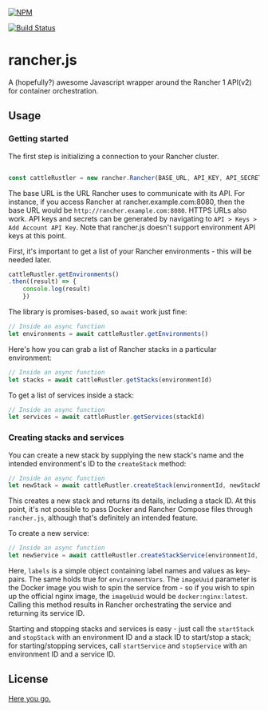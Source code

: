 
[![NPM](https://nodei.co/npm/dua.js.png)](https://npmjs.org/package/rancher.js)

[![Build Status](https://travis-ci.org/rudimk/rancher.js.svg?branch=master)](https://travis-ci.org/rudimk/rancher.js)

# rancher.js
A (hopefully?) awesome Javascript wrapper around the Rancher 1 API(v2) for container orchestration.

## Usage

### Getting started

The first step is initializing a connection to your Rancher cluster. 

```javascript

const cattleRustler = new rancher.Rancher(BASE_URL, API_KEY, API_SECRET)

```

The base URL is the URL Rancher uses to communicate with its API. For instance, if you access Rancher at rancher.example.com:8080, then the base URL would be `http://rancher.example.com:8080`. HTTPS URLs also work. API keys and secrets can be generated by navigating to `API > Keys > Add Account API Key`. Note that rancher.js doesn't support environment API keys at this point.

First, it's important to get a list of your Rancher environments - this will be needed later.

```javascript
cattleRustler.getEnvironments()
.then((result) => {
	console.log(result)
	})
```

The library is promises-based, so `await` work just fine:

```javascript
// Inside an async function
let environments = await cattleRustler.getEnvironments()
```

Here's how you can grab a list of Rancher stacks in a particular environment:

```javascript
// Inside an async function
let stacks = await cattleRustler.getStacks(environmentId)
```

To get a list of services inside a stack:

```javascript
// Inside an async function
let services = await cattleRustler.getServices(stackId)
```

### Creating stacks and services

You can create a new stack by supplying the new stack's name and the intended environment's ID to the `createStack` method:

```javascript
// Inside an async function
let newStack = await cattleRustler.createStack(environmentId, newStackName)
```

This creates a new stack and returns its details, including a stack ID. At this point, it's not possible to pass Docker and Rancher Compose files through `rancher.js`, although that's definitely an intended feature.

To create a new service:

```javascript
// Inside an async function
let newService = await cattleRustler.createStackService(environmentId, stackId, serviceName, labels, environmentVars, imageUuid)
```

Here, `labels` is a simple object containing label names and values as key-pairs. The same holds true for `environmentVars`. The `imageUuid` parameter is the Docker image you wish to spin the service from - so if you wish to spin up the official nginx image, the `imageUuid` would be `docker:nginx:latest`. Calling this method results in Rancher orchestrating the service and returning its service ID.

Starting and stopping stacks and services is easy - just call the `startStack` and `stopStack` with an environment ID and a stack ID to start/stop a stack; for starting/stopping services, call `startService` and `stopService` with an environment ID and a service ID.


## License

[Here you go.](https://github.com/rudimk/rancher.js/blob/master/LICENSE)
